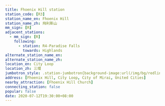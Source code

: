 ```yaml
---
title: Fhoenix Hill station
station_code: [R3]
station_name_en: Fhoenix Hill
station_name_zh: 飛利斯山
mm_sign: [R]
adjacent_stations:
  - mm_sign: [R]
    following:
      - station: R4-Paradise Falls
        towards: Highlands
alternate_station_name_en: 
alternate_station_name_zh: 
location_en: City Loop
location_zh: 三環
jumbotron_style: .station-jumbotron{background-image:url(/img/bg/redline.png);background-repeat:no-repeat;background-size:50% 10px;background-position:right 130px}
address: [Fhoenix Hill, City Loop, City of Mirai, United Cities]
nearby_attraction: [Fhoenix Hill Church]
connecting_station: false
popular: false
date: 2020-07-12T19:30:00+08:00
---
```



